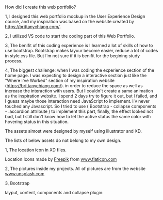 How did I create this web portfolio?

1, I designed this web portfolio mockup in the User Experience Design course, and my inspiration was based on the website created by https://brittanychiang.com/.

2, I utilized VS code to start the coding part of this Web Portfolio.

3, The benifit of this coding experience is I learned a lot of skills of how to use bootstrap. Bootstrap makes layour become easier, reduce a lot of codes in style.css file. But I'm not sure if it is benifit for the begining study process.

4, The biggest challenge:
when I was coding the experience section of the home page. I was expecting to design a interactive section just like the "Where I've Worked" section of my inspiration website (https://brittanychiang.com/). in order to reduce the space as well as increase the interaction with users.
But I couldn't create a same animation as the inspiration website. I spend 2 days try to figure it out, but I failed, and I guess maybe those interaction need JavaScript to implement. I'v never touched any Javascript. So I tried to use ( Bootstrap - collapse components - .accordion attribute ) to implement this part, finally, the effect looked not bad, but I still don't know how to let the active status the same color with hovering status in this situation.

The assets almost were designed by myself using illustrator and XD.

The lists of below assets do not belong to my own design.

1, The location icon in XD files. 
<div>Location Icons made by <a href="http://www.freepik.com/" title="Freepik">Freepik</a> from <a href="https://www.flaticon.com/" title="Flaticon">www.flaticon.com</a></div>


2, The pictures inside my projects.
All of pictures are from the website www.unsplash.com

3, Bootstrap 

layput, content, components and  collapse plugin

<script src="https://code.jquery.com/jquery-3.5.1.slim.min.js" integrity="sha384-DfXdz2htPH0lsSSs5nCTpuj/zy4C+OGpamoFVy38MVBnE+IbbVYUew+OrCXaRkfj" crossorigin="anonymous"></script>
<script src="https://cdn.jsdelivr.net/npm/popper.js@1.16.1/dist/umd/popper.min.js" integrity="sha384-9/reFTGAW83EW2RDu2S0VKaIzap3H66lZH81PoYlFhbGU+6BZp6G7niu735Sk7lN" crossorigin="anonymous"></script>
<script src="https://stackpath.bootstrapcdn.com/bootstrap/4.5.2/js/bootstrap.min.js" integrity="sha384-B4gt1jrGC7Jh4AgTPSdUtOBvfO8shuf57BaghqFfPlYxofvL8/KUEfYiJOMMV+rV" crossorigin="anonymous"></script>
